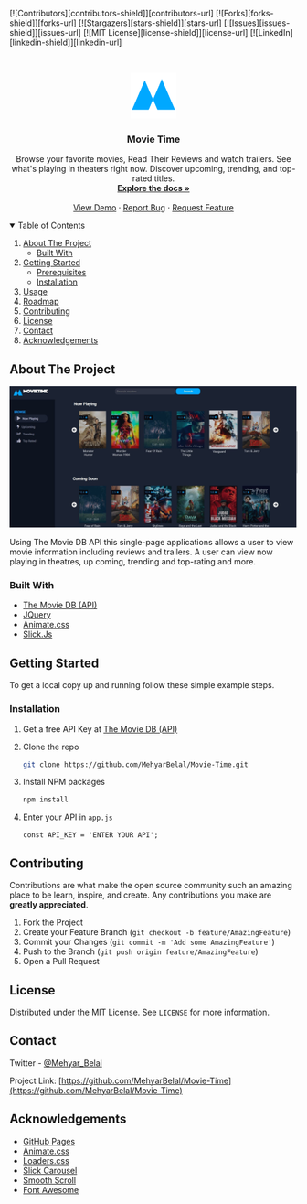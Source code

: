 [![Contributors][contributors-shield]][contributors-url]
[![Forks][forks-shield]][forks-url]
[![Stargazers][stars-shield]][stars-url]
[![Issues][issues-shield]][issues-url]
[![MIT License][license-shield]][license-url]
[![LinkedIn][linkedin-shield]][linkedin-url]



<!-- PROJECT LOGO -->
<br />
<p align="center">
  <a href="https://github.com/MehyarBelal/Movie-Time">
    <img src="./Brand/brand.png" alt="Logo" width="80" height="80">
  </a>

  <h3 align="center">Movie Time</h3>

  <p align="center">
 Browse your favorite movies, Read Their Reviews and watch trailers. See what's playing in theaters right now. Discover upcoming, trending, and top-rated titles.
    <br />
    <a href="https://github.com/MehyarBelal/Movie-Time"><strong>Explore the docs »</strong></a>
    <br />
    <br />
    <a href="https://github.com/github_username/repo_name">View Demo</a>
    ·
    <a href="https://github.com/MehyarBelal/Movie-Time/issues">Report Bug</a>
    ·
    <a href="https://github.com/MehyarBelal/Movie-Time/issues">Request Feature</a>
  </p>
</p>


<details open="open">
  <summary>Table of Contents</summary>
  <ol>
    <li>
      <a href="#about-the-project">About The Project</a>
      <ul>
        <li><a href="#built-with">Built With</a></li>
      </ul>
    </li>
    <li>
      <a href="#getting-started">Getting Started</a>
      <ul>
        <li><a href="#prerequisites">Prerequisites</a></li>
        <li><a href="#installation">Installation</a></li>
      </ul>
    </li>
    <li><a href="#usage">Usage</a></li>
    <li><a href="#roadmap">Roadmap</a></li>
    <li><a href="#contributing">Contributing</a></li>
    <li><a href="#license">License</a></li>
    <li><a href="#contact">Contact</a></li>
    <li><a href="#acknowledgements">Acknowledgements</a></li>
  </ol>
</details>



<!-- ABOUT THE PROJECT -->
## About The Project

[![Product Name Screen Shot][product-screenshot]](https://example.com)

Using The Movie DB API this single-page applications allows a user to view movie information including reviews and trailers. A user can view now playing in theatres, up coming, trending and top-rating and more. 

### Built With

* [The Movie DB (API)](https://www.themoviedb.org/)
* [JQuery](https://jquery.com)
* [Animate.css](https://animate.style/)
* [Slick.Js](https://kenwheeler.github.io/slick/)



<!-- GETTING STARTED -->
## Getting Started

To get a local copy up and running follow these simple example steps.



### Installation

1. Get a free API Key at [The Movie DB (API)](https://www.themoviedb.org/)


2. Clone the repo
   ```sh
   git clone https://github.com/MehyarBelal/Movie-Time.git
   ```
3. Install NPM packages
   ```sh
   npm install
   ```
4. Enter your API in `app.js`
   ```JS
   const API_KEY = 'ENTER YOUR API';
   ```
   
   
<!-- CONTRIBUTING -->
## Contributing

Contributions are what make the open source community such an amazing place to be learn, inspire, and create. Any contributions you make are **greatly appreciated**.

1. Fork the Project
2. Create your Feature Branch (`git checkout -b feature/AmazingFeature`)
3. Commit your Changes (`git commit -m 'Add some AmazingFeature'`)
4. Push to the Branch (`git push origin feature/AmazingFeature`)
5. Open a Pull Request



<!-- LICENSE -->
## License

Distributed under the MIT License. See `LICENSE` for more information.



<!-- CONTACT -->
## Contact

Twitter - [@Mehyar_Belal](https://twitter.com/Mehyar66066336) 

Project Link: [https://github.com/MehyarBelal/Movie-Time](https://github.com/MehyarBelal/Movie-Time)



<!-- ACKNOWLEDGEMENTS -->
## Acknowledgements
* [GitHub Pages](https://pages.github.com)
* [Animate.css](https://daneden.github.io/animate.css)
* [Loaders.css](https://connoratherton.com/loaders)
* [Slick Carousel](https://kenwheeler.github.io/slick)
* [Smooth Scroll](https://github.com/cferdinandi/smooth-scroll)
* [Font Awesome](https://fontawesome.com)

[product-screenshot]: images/screenshot.JPG

